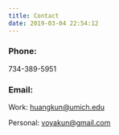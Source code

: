 ```yaml
---
title: Contact
date: 2019-03-04 22:54:12
---
```

### Phone: 
734-389-5951

### Email: 
Work: huangkun@umich.edu

Personal: voyakun@gmail.com